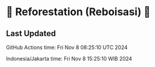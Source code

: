 
# 🌳 Reforestation (Reboisasi) 🌲

## Last Updated

GitHub Actions time: Fri Nov  8 08:25:10 UTC 2024

Indonesia/Jakarta time: Fri Nov  8 15:25:10 WIB 2024
